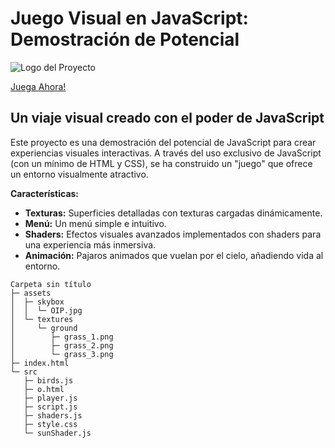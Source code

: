 # Juego Visual en JavaScript: Demostración de Potencial

![Logo del Proyecto](https://i.postimg.cc/vmFzyTLy/Captura-de-pantalla-de-2024-08-03-22-45-32.png)

[Juega Ahora!](https://tubular-stardust-d5b659.netlify.app/)

## Un viaje visual creado con el poder de JavaScript

Este proyecto es una demostración del potencial de JavaScript para crear experiencias visuales interactivas.  A través del uso exclusivo de JavaScript (con un mínimo de HTML y CSS), se ha construido un "juego" que ofrece un entorno visualmente atractivo.

**Características:**

* **Texturas:** Superficies detalladas con texturas cargadas dinámicamente.
* **Menú:** Un menú simple e intuitivo.
* **Shaders:** Efectos visuales avanzados implementados con shaders para una experiencia más inmersiva.
* **Animación:** Pajaros animados que vuelan por el cielo, añadiendo vida al entorno.

```
Carpeta sin título
├─ assets
│  ├─ skybox
│  │  └─ OIP.jpg
│  └─ textures
│     └─ ground
│        ├─ grass_1.png
│        ├─ grass_2.png
│        └─ grass_3.png
├─ index.html
└─ src
   ├─ birds.js
   ├─ o.html
   ├─ player.js
   ├─ script.js
   ├─ shaders.js
   ├─ style.css
   └─ sunShader.js

```